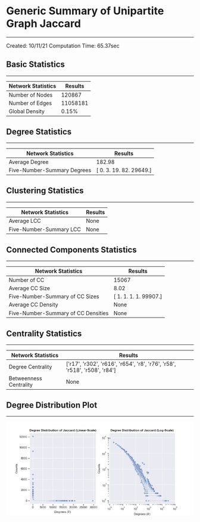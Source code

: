 # Generic Summary of Unipartite Graph **Jaccard**
---
Created: 10/11/21
Computation Time: 65.37sec

## Basic Statistics
---
| Network Statistics | Results |
|---|---|
| Number of Nodes | 120867 |
| Number of Edges | 11058181 |
| Global Density | 0.15% |
## Degree Statistics
---
| Network Statistics | Results |
|---|---|
| Average Degree | 182.98 |
| Five-Number-Summary Degrees | [    0.     3.    19.    82. 29649.] |
## Clustering Statistics
---
| Network Statistics | Results |
|---|---|
| Average LCC | None |
| Five-Number-Summary LCC | None |
## Connected Components Statistics
---
| Network Statistics | Results |
|---|---|
| Number of CC | 15067 |
| Average CC Size | 8.02 |
| Five-Number-Summary of CC Sizes | [    1.     1.     1.     1. 99907.] |
| Average CC Density | None |
| Five-Number-Summary of CC Densities | None |
## Centrality Statistics
---
| Network Statistics | Results |
|---|---|
| Degree Centrality | ['r17', 'r302', 'r616', 'r654', 'r8', 'r76', 'r58', 'r518', 'r508', 'r84'] |
| Betweenness Centrality | None |
## Degree Distribution Plot
---
![image](./assets/degree_distribution.jpg)